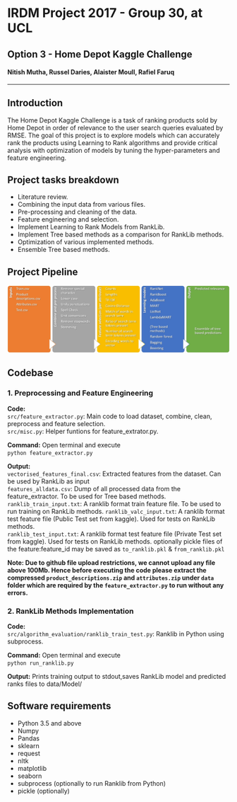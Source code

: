 # IRDM Project 2017 - Group 30, at UCL  
## Option 3 - Home Depot Kaggle Challenge
#### Nitish Mutha, Russel Daries, Alaister Moull, Rafiel Faruq  
---  

## Introduction  
The Home Depot Kaggle Challenge is a task of ranking products sold by Home Depot in order of relevance to the user search queries evaluated by RMSE.
The goal of this project is to explore models which can accurately rank the products using Learning to Rank algorithms and provide critical
analysis with optimization of models by tuning the hyper-parameters and feature engineering.  

## Project tasks breakdown 
- Literature review.  
- Combining the input data from various files.  
- Pre-processing and cleaning of the data.  
- Feature engineering and selection.  
- Implement Learning to Rank Models from RankLib.  
- Implement Tree based methods as a comparison for RankLib methods.  
- Optimization of various implemented methods.  
- Ensemble Tree based methods.  

## Project Pipeline  
![Alt](/images/process.jpg "pipeline")  

## Codebase  
### 1. Preprocessing and Feature Engineering 

**Code:**  
`src/feature_extractor.py`: Main code to load dataset, combine, clean, preprocess and feature selection.  
`src/misc.py`: Helper funtions for feature_extrator.py.

**Command:** 
Open terminal and execute   
`python feature_extractor.py` 

**Output:**  
`vectorised_features_final.csv`: Extracted features from the dataset. Can be used by RankLib as input   
`features_alldata.csv`: Dump of all processed data from the feature_extractor. To be used for Tree based methods.  
`ranklib_train_input.txt`: A ranklib format train feature file. To be used to run training on RankLib methods.
`ranklib_valc_input.txt`: A ranklib format test feature file (Public Test set from kaggle). Used for tests on RankLib methods.  
`ranklib_test_input.txt`: A ranklib format test feature file (Private Test set from kaggle). Used for tests on RankLib methods.
  optionally pickle files of the feature:feature_id may be saved as `to_ranklib.pkl` & `from_ranklib.pkl`

__Note: Due to github file upload restrictions, we cannot upload any file above 100Mb. Hence before executing the code please extract the compressed `product_descriptions.zip` and `attributes.zip` under `data` folder which are required by the `feature_extractor.py` to run without any errors.__

### 2. RankLib Methods Implementation

**Code:**  
`src/algorithm_evaluation/ranklib_train_test.py`: Ranklib in Python using subprocess.  

**Command:** 
Open terminal and execute   
`python run_ranklib.py` 

**Output:** 
Prints training output to stdout,saves RankLib model and predicted ranks files to data/Model/


## Software requirements  
* Python 3.5 and above
* Numpy
* Pandas
* sklearn
* request
* nltk
* matplotlib
* seaborn
* subprocess (optionally to run Ranklib from Python)
* pickle (optionally)



